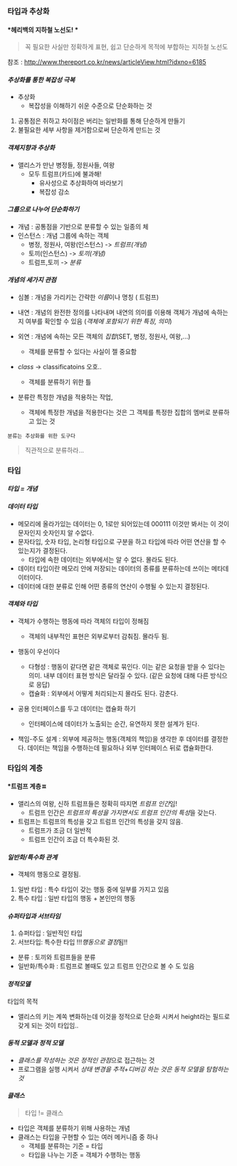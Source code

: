 
### 타입과 추상화

#### *헤리백의 지하철 노선도! *
> 꼭 필요한 사실만 정확하게 표현, 쉽고 단순하게 목적에 부합하는 지하철 노선도<br>

참조 : http://www.thereport.co.kr/news/articleView.html?idxno=6185

#### *추상화를 통한 복잡성 극복*
- 추상화
  - 복잡성을 이해하기 쉬운 수준으로 단순화하는 것

1. 공통점은 취하고 차이점은 버리는 일반화를 통해 단순하게 만들기
2. 불필요한 세부 사항을 제거함으로써 단순하게 만드는 것

#### *객체지향과 추상화*
- 앨리스가 만난 병정들, 정원사들, 여왕 
  - 모두 트럼프(카드)에 불과해!
    - 유사성으로 추상화하여 바라보기
    - 복잡성 감소

#### *그룹으로 나누어 단순화하기*
- 개념  : 공통점을 기반으로 분류할 수 있는 일종의 체
- 인스턴스 : 개념 그룹에 속하는 객체
  - 병정, 정원사, 여왕(인스턴스) -> *트럼프(개념)*
  - 토끼(인스턴스) -> *토끼(개념)*
  - 트럼프,토끼 -> *분류*



#### *개념의 세가지 관점*
- 심볼 : 개념을 가리키는 간략한 *이름*이나 명칭 ( 트럼프)
- 내연 : 개념의 완전한 정의를 나타내며 내연의 의미를 이용해 객체가 개념에 속하는지 여부를 확인할 수 있음 (*객체에 포함되기 위한 특징, 의미*)
- 외연 : 개념에 속하는 모든 객체의 *집합*(SET, 병정, 정원사, 여왕,...)
  - 객체를 분류할 수 있다는 사실이 젤 중요함

- *class* -> classificatoins 오호..
  - 객체를 분류하기 위한 틀
- 분류란 특정한 개념을 적용하는 작업, 
  - 객체에 특정한 개념을 적용한다는 것은 그 객체를 특정한 집합의 멤버로 분류하고 있는 것

```분류는 추상화를 위한 도구다```
>직관적으로 분류하라...




### 타입
#### *타입 = 개념*

#### *데이터 타입*
- 메모리에 올라가있는 데이터는 0, 1로만 되어있는데 000111 이것만 봐서는 이 것이 문자인지 숫자인지 알 수없다.
- 문자타입, 숫자 타입, 논리형 타입으로 구분을 하고 타입에 따라 어떤 연산을 할 수 있는지가 결정된다.
  - 타입에 속한 데이터는 외부에서는 알 수 없다. 몰라도 된다.
- 데이터 타입이란 메모리 안에 저장되는 데이터의 종류를 분류하는데 쓰이는 메타데이터이다.
- 데이터에 대한 분류로 인해 어떤 종류의 연산이 수행될 수 있는지 결정된다.


#### *객체와 타입*
- 객체가 수행하는 행동에 따라 객체의 타입이 정해짐
  - 객체의 내부적인 표현은 외부로부터 감춰짐. 몰라두 됨.
- 행동이 우선이다
  - 다형성 : 행동이 같다면 같은 객체로 묶인다. 이는 같은 요청을 받을 수 있다는 의미. 내부 데이터 표현 방식은 달라질 수 있다. (같은 요청에 대해 다른 방식으로 응답)
  - 캡슐화 : 외부에서 어떻게 처리되는지 몰라도 된다. 감춘다.

- 공용 인터페이스를 두고 데이터는 캡슐화 하기
  - 인터페이스에 데이터가 노출되는 순간, 유연하지 못한 설계가 된다.

- 책임-주도 설계 : 외부에 제공하는 행동(객체의 책임)을 생각한 후 데이터를 결정한다. 데이터는 책임을 수행하는데 필요하나 외부 인터페이스 뒤로 캡슐화한다.

### 타입의 계층
#### *트럼프 계층ㅍ
- 앨리스의 여왕, 신하 트럼프들은 정확히 따지면 *트럼프 인간*임!
  - 트럼프 인간은 *트럼프의 특성을 가지면서도 트럼프 인간의 특성*을 갖는다.
- 트럼프는 트럼프의 특성을 갖고 트럼프 인간의 특성을 갖지 않음.
  - 트럼프가 조금 더 일반적
  - 트럼프 인간이 조금 더 특수화된 것.

#### *일반화/특수화 관계*
- 객체의 행동으로 결정됨.
1. 일반 타입 : 특수 타입이 갖는 행동 중에 일부를 가지고 있음
2. 특수 타입 : 일반 타입의 행동 + 본인만의 행동

#### *슈퍼타입과 서브타임*
1. 슈퍼타입 : 일반적인 타입
2. 서브타입: 특수한 타입
!!!*행동으로 결정*됨!!

- 분류 : 토끼와 트럼프들을 분류
- 일반화/특수화 : 트럼프로 볼때도 있고 트럼프 인간으로 볼 수 도 있음

#### *정적모델*
타입의 목적
- 앨리스의 키는 계쏙 변화하는데 이것을 정적으로 단순화 시켜서 height라는 필드로 갖게 되는 것이 타입임..

#### *동적 모델과 정적 모델*
- *클래스를 작성하는 것은 정적인 관점*으로 접근하는 것
- 프로그램을 실행 시켜서 *상태 변경을 추적+디버깅 하는 것은 동적 모델을 탐험하는 것*

#### *클래스*
> 타입 != 클래스  
- 타입은 객체를 분류하기 위해 사용하는 개념
- 클래스는 타입을 구현할 수 있는 여러 메커니즘 중 하나
  - 객체를 분류하는 기준 = 타입
  - 타입을 나누는 기준 = 객체가 수행하는 행동
